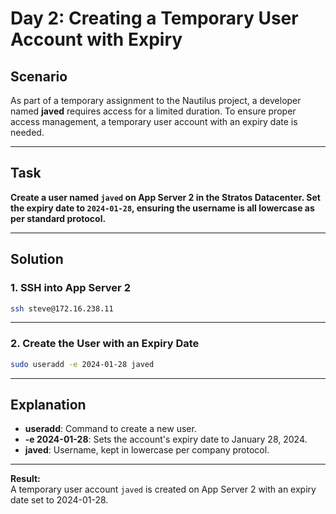 # Day 2: Creating a Temporary User Account with Expiry

## Scenario

As part of a temporary assignment to the Nautilus project, a developer named **javed** requires access for a limited duration. To ensure proper access management, a temporary user account with an expiry date is needed.

---

## Task

**Create a user named `javed` on App Server 2 in the Stratos Datacenter. Set the expiry date to `2024-01-28`, ensuring the username is all lowercase as per standard protocol.**

---

## Solution

### 1. SSH into App Server 2

```bash
ssh steve@172.16.238.11
```

---

### 2. Create the User with an Expiry Date

```bash
sudo useradd -e 2024-01-28 javed
```

---

## Explanation

- **useradd**: Command to create a new user.
- **-e 2024-01-28**: Sets the account's expiry date to January 28, 2024.
- **javed**: Username, kept in lowercase per company protocol.

---

**Result:**  
A temporary user account `javed` is created on App Server 2 with an expiry date set to 2024-01-28.
